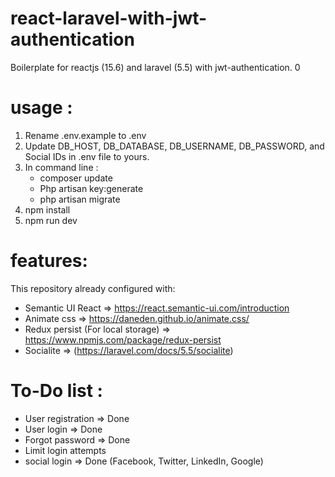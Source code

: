# react-laravel-with-jwt-authentication
Boilerplate for reactjs (15.6) and laravel (5.5) with jwt-authentication.  0 

# usage :
1. Rename .env.example to .env
2. Update DB_HOST, DB_DATABASE, DB_USERNAME, DB_PASSWORD, and Social IDs in .env file to yours.
3. In command line : 
   - composer update
   - Php artisan key:generate
   - php artisan migrate
4. npm install
5. npm run dev

# features:
This repository already configured with:
- Semantic UI React => https://react.semantic-ui.com/introduction
- Animate css => https://daneden.github.io/animate.css/
- Redux persist (For local storage) => https://www.npmjs.com/package/redux-persist
- Socialite => (https://laravel.com/docs/5.5/socialite)

# To-Do list :
- User registration => Done
- User login  => Done
- Forgot password => Done
- Limit login attempts
- social login => Done (Facebook, Twitter, LinkedIn, Google)
